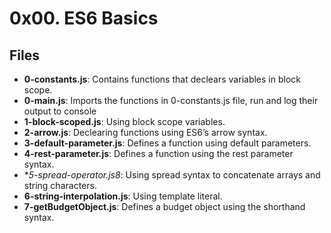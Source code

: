 # 0x00. ES6 Basics
## Files
- **0-constants.js**: Contains functions that declears variables in block scope.
- **0-main.js**: Imports the functions in 0-constants.js file, run and log their output to console
- **1-block-scoped.js**: Using block scope variables.
- **2-arrow.js**: Declearing functions using ES6’s arrow syntax.
- **3-default-parameter.js**: Defines a function using default parameters.
- **4-rest-parameter.js**: Defines a function using the rest parameter syntax.
- **5-spread-operator.js8*: Using spread syntax to concatenate arrays and string characters.
- **6-string-interpolation.js**: Using template literal.
- **7-getBudgetObject.js**: Defines a budget object using the shorthand syntax.
